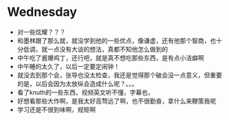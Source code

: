# Wednesday

- 对一些炫耀？？？
- 和墨林跟了那么就，就没学到他的一些优点，像谦虚，还有他那个智商，也十分低调，就一点没有大谈的想法，真都不知他怎么做到的
- 中午吃了酱爆鸡丁，还行吧，就是真不想吃那些东西，是有点小洁癖啊
- 中午睡的太久了，以后一定要定闹钟！
- 就没去到那个会，张导也没太检查，我还是觉得那个破会没一点意义，但重要的是，以后会因为太放纵会造成什么呢？。。。
- 看了knuth的一些东西，视频英文听不懂，字幕也，
- 好想看那些大作啊，是我太好高骛远了啊，也不很勤奋，拿什么来鞭策我呢
- 学习还是不很到味啊，规矩啊
